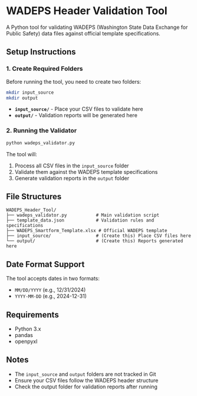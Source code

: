 # WADEPS Header Validation Tool

A Python tool for validating WADEPS (Washington State Data Exchange for Public Safety) data files against official template specifications.

## Setup Instructions

### 1. Create Required Folders

Before running the tool, you need to create two folders:

```bash
mkdir input_source
mkdir output
```

- **`input_source/`** - Place your CSV files to validate here
- **`output/`** - Validation reports will be generated here

### 2. Running the Validator

```bash
python wadeps_validator.py
```

The tool will:
1. Process all CSV files in the `input_source` folder
2. Validate them against the WADEPS template specifications
3. Generate validation reports in the `output` folder

## File Structures

```
WADEPS_Header_Tool/
├── wadeps_validator.py           # Main validation script
├── template_data.json            # Validation rules and specifications
├── WADEPS_Smartform_Template.xlsx # Official WADEPS template
├── input_source/                 # (Create this) Place CSV files here
└── output/                       # (Create this) Reports generated here
```

## Date Format Support

The tool accepts dates in two formats:
- `MM/DD/YYYY` (e.g., 12/31/2024)
- `YYYY-MM-DD` (e.g., 2024-12-31)

## Requirements

- Python 3.x
- pandas
- openpyxl

## Notes

- The `input_source` and `output` folders are not tracked in Git
- Ensure your CSV files follow the WADEPS header structure
- Check the output folder for validation reports after running